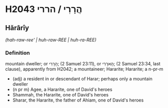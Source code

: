 # H2043 הֲרָרִי / הררי

## Hărârîy

_(hah-raw-ree' | huh-raw-REE | huh-ra-REE)_

### Definition

mountain dweller; or הָרָרִי; (2 Samuel 23:11), or הָארָרִי; (2 Samuel 23:34, last clause), apparently from H2042; a mountaineer; Hararite; Hararite; a n-pr-m

- (adj) a resident in or descendant of Harar; perhaps only a mountain dweller
- (n pr m) Agee, a Hararite, one of David's heroes
- Shammah, the Hararite, one of David's heroes
- Sharar, the Hararite, the father of Ahiam, one of David's heroes
